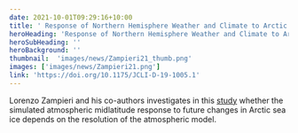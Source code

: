 ```yaml
---
date: 2021-10-01T09:29:16+10:00
title: ' Response of Northern Hemisphere Weather and Climate to Arctic Sea Ice Decline - Lorenzo Zampieri'
heroHeading: 'Response of Northern Hemisphere Weather and Climate to Arctic Sea Ice Decline: Resolution Independence in Polar Amplification Model Intercomparison Project (PAMIP) Simulations'
heroSubHeading: ''
heroBackground: ''
thumbnail:  'images/news/Zampieri21_thumb.png'  
images: ['images/news/Zampieri21.png']
link: 'https://doi.org/10.1175/JCLI-D-19-1005.1' 
---
```


Lorenzo Zampieri and his co-authors investigates in this [study](https://doi.org/10.1175/JCLI-D-19-1005.1) whether the simulated atmospheric midlatitude response to future changes in Arctic sea ice depends on the resolution of the atmospheric model.
